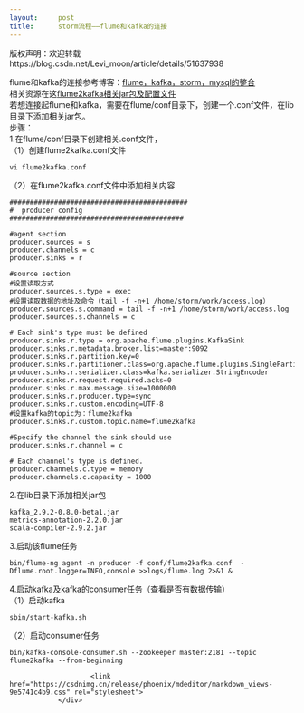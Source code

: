 ```yaml
---
layout:     post
title:      storm流程——flume和kafka的连接
---
```

<div id="article_content" class="article_content clearfix csdn-tracking-statistics" data-pid="blog" data-mod="popu_307" data-dsm="post">
								<div class="article-copyright">
					版权声明：欢迎转载					https://blog.csdn.net/Levi_moon/article/details/51637938				</div>
								            <div id="content_views" class="markdown_views prism-atom-one-dark">
							<!-- flowchart 箭头图标 勿删 -->
							<svg xmlns="http://www.w3.org/2000/svg" style="display: none;"><path stroke-linecap="round" d="M5,0 0,2.5 5,5z" id="raphael-marker-block" style="-webkit-tap-highlight-color: rgba(0, 0, 0, 0);"></path></svg>
							<p>flume和kafka的连接参考博客：<a href="http://www.aboutyun.com/thread-6855-1-1.html" rel="nofollow">flume，kafka，storm，mysql的整合</a> <br>
相关资源在这<a href="https://pan.baidu.com/s/1i5MzLLN" rel="nofollow">flume2kafka相关jar包及配置文件</a> <br>
若想连接起flume和kafka，需要在flume/conf目录下，创建一个.conf文件，在lib目录下添加相关jar包。 <br>
步骤： <br>
1.在flume/conf目录下创建相关.conf文件， <br>
（1）创建flume2kafka.conf文件</p>



<pre class="prettyprint"><code class=" hljs avrasm">vi flume2kafka<span class="hljs-preprocessor">.conf</span></code></pre>

<p>（2）在flume2kafka.conf文件中添加相关内容</p>



<pre class="prettyprint"><code class=" hljs avrasm"><span class="hljs-preprocessor">############################################</span>
<span class="hljs-preprocessor">#  producer config</span>
<span class="hljs-preprocessor">###########################################</span>

<span class="hljs-preprocessor">#agent section</span>
producer<span class="hljs-preprocessor">.sources</span> = s
producer<span class="hljs-preprocessor">.channels</span> = c
producer<span class="hljs-preprocessor">.sinks</span> = r

<span class="hljs-preprocessor">#source section</span>
<span class="hljs-preprocessor">#设置读取方式</span>
producer<span class="hljs-preprocessor">.sources</span><span class="hljs-preprocessor">.s</span><span class="hljs-preprocessor">.type</span> = exec
<span class="hljs-preprocessor">#设置读取数据的地址及命令（tail -f -n+1 /home/storm/work/access.log）</span>
producer<span class="hljs-preprocessor">.sources</span><span class="hljs-preprocessor">.s</span><span class="hljs-preprocessor">.command</span> = tail -f -n+<span class="hljs-number">1</span> /home/storm/work/access<span class="hljs-preprocessor">.log</span>
producer<span class="hljs-preprocessor">.sources</span><span class="hljs-preprocessor">.s</span><span class="hljs-preprocessor">.channels</span> = c

<span class="hljs-preprocessor"># Each sink's type must be defined</span>
producer<span class="hljs-preprocessor">.sinks</span><span class="hljs-preprocessor">.r</span><span class="hljs-preprocessor">.type</span> = org<span class="hljs-preprocessor">.apache</span><span class="hljs-preprocessor">.flume</span><span class="hljs-preprocessor">.plugins</span><span class="hljs-preprocessor">.KafkaSink</span>
producer<span class="hljs-preprocessor">.sinks</span><span class="hljs-preprocessor">.r</span><span class="hljs-preprocessor">.metadata</span><span class="hljs-preprocessor">.broker</span><span class="hljs-preprocessor">.list</span>=master:<span class="hljs-number">9092</span>
producer<span class="hljs-preprocessor">.sinks</span><span class="hljs-preprocessor">.r</span><span class="hljs-preprocessor">.partition</span><span class="hljs-preprocessor">.key</span>=<span class="hljs-number">0</span>
producer<span class="hljs-preprocessor">.sinks</span><span class="hljs-preprocessor">.r</span><span class="hljs-preprocessor">.partitioner</span><span class="hljs-preprocessor">.class</span>=org<span class="hljs-preprocessor">.apache</span><span class="hljs-preprocessor">.flume</span><span class="hljs-preprocessor">.plugins</span><span class="hljs-preprocessor">.SinglePartition</span>
producer<span class="hljs-preprocessor">.sinks</span><span class="hljs-preprocessor">.r</span><span class="hljs-preprocessor">.serializer</span><span class="hljs-preprocessor">.class</span>=kafka<span class="hljs-preprocessor">.serializer</span><span class="hljs-preprocessor">.StringEncoder</span>
producer<span class="hljs-preprocessor">.sinks</span><span class="hljs-preprocessor">.r</span><span class="hljs-preprocessor">.request</span><span class="hljs-preprocessor">.required</span><span class="hljs-preprocessor">.acks</span>=<span class="hljs-number">0</span>
producer<span class="hljs-preprocessor">.sinks</span><span class="hljs-preprocessor">.r</span><span class="hljs-preprocessor">.max</span><span class="hljs-preprocessor">.message</span><span class="hljs-preprocessor">.size</span>=<span class="hljs-number">1000000</span>
producer<span class="hljs-preprocessor">.sinks</span><span class="hljs-preprocessor">.r</span><span class="hljs-preprocessor">.producer</span><span class="hljs-preprocessor">.type</span>=sync
producer<span class="hljs-preprocessor">.sinks</span><span class="hljs-preprocessor">.r</span><span class="hljs-preprocessor">.custom</span><span class="hljs-preprocessor">.encoding</span>=UTF-<span class="hljs-number">8</span>
<span class="hljs-preprocessor">#设置kafka的topic为：flume2kafka</span>
producer<span class="hljs-preprocessor">.sinks</span><span class="hljs-preprocessor">.r</span><span class="hljs-preprocessor">.custom</span><span class="hljs-preprocessor">.topic</span><span class="hljs-preprocessor">.name</span>=flume2kafka

<span class="hljs-preprocessor">#Specify the channel the sink should use</span>
producer<span class="hljs-preprocessor">.sinks</span><span class="hljs-preprocessor">.r</span><span class="hljs-preprocessor">.channel</span> = c

<span class="hljs-preprocessor"># Each channel's type is defined.</span>
producer<span class="hljs-preprocessor">.channels</span><span class="hljs-preprocessor">.c</span><span class="hljs-preprocessor">.type</span> = memory
producer<span class="hljs-preprocessor">.channels</span><span class="hljs-preprocessor">.c</span><span class="hljs-preprocessor">.capacity</span> = <span class="hljs-number">1000</span></code></pre>

<p>2.在lib目录下添加相关jar包</p>



<pre class="prettyprint"><code class=" hljs avrasm">kafka_2<span class="hljs-number">.9</span><span class="hljs-number">.2</span>-<span class="hljs-number">0.8</span><span class="hljs-number">.0</span>-beta1<span class="hljs-preprocessor">.jar</span>
metrics-annotation-<span class="hljs-number">2.2</span><span class="hljs-number">.0</span><span class="hljs-preprocessor">.jar</span>
scala-compiler-<span class="hljs-number">2.9</span><span class="hljs-number">.2</span><span class="hljs-preprocessor">.jar</span></code></pre>

<p>3.启动该flume任务</p>



<pre class="prettyprint"><code class=" hljs lasso">bin/flume<span class="hljs-attribute">-ng</span> agent <span class="hljs-attribute">-n</span> producer <span class="hljs-attribute">-f</span> conf/flume2kafka<span class="hljs-built_in">.</span>conf  <span class="hljs-attribute">-Dflume</span><span class="hljs-built_in">.</span>root<span class="hljs-built_in">.</span>logger<span class="hljs-subst">=</span>INFO,console <span class="hljs-subst">&gt;&gt;</span>logs/flume<span class="hljs-built_in">.</span><span class="hljs-keyword">log</span> <span class="hljs-number">2</span><span class="hljs-subst">&gt;&amp;</span><span class="hljs-number">1</span> <span class="hljs-subst">&amp;</span></code></pre>

<p>4.启动kafka及kafka的consumer任务（查看是否有数据传输） <br>
（1）启动kafka</p>



<pre class="prettyprint"><code class=" hljs sql">sbin/<span class="hljs-operator"><span class="hljs-keyword">start</span>-kafka.sh</span></code></pre>

<p>（2）启动consumer任务</p>



<pre class="prettyprint"><code class=" hljs brainfuck"><span class="hljs-comment">bin/kafka</span><span class="hljs-literal">-</span><span class="hljs-comment">console</span><span class="hljs-literal">-</span><span class="hljs-comment">consumer</span><span class="hljs-string">.</span><span class="hljs-comment">sh</span> <span class="hljs-literal">-</span><span class="hljs-literal">-</span><span class="hljs-comment">zookeeper</span> <span class="hljs-comment">master:2181</span> <span class="hljs-literal">-</span><span class="hljs-literal">-</span><span class="hljs-comment">topic</span> <span class="hljs-comment">flume2kafka</span> <span class="hljs-literal">-</span><span class="hljs-literal">-</span><span class="hljs-comment">from</span><span class="hljs-literal">-</span><span class="hljs-comment">beginning</span></code></pre>            </div>
						<link href="https://csdnimg.cn/release/phoenix/mdeditor/markdown_views-9e5741c4b9.css" rel="stylesheet">
                </div>